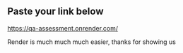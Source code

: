 ## Paste your link below

https://qa-assessment.onrender.com/

Render is much much much easier, thanks for showing us
